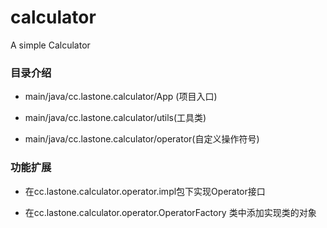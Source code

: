 # calculator

A simple Calculator


### 目录介绍
  - main/java/cc.lastone.calculator/App (项目入口)
  
  - main/java/cc.lastone.calculator/utils(工具类)
  
  - main/java/cc.lastone.calculator/operator(自定义操作符号)
  
### 功能扩展

  - 在cc.lastone.calculator.operator.impl包下实现Operator接口
 
  - 在cc.lastone.calculator.operator.OperatorFactory 类中添加实现类的对象

